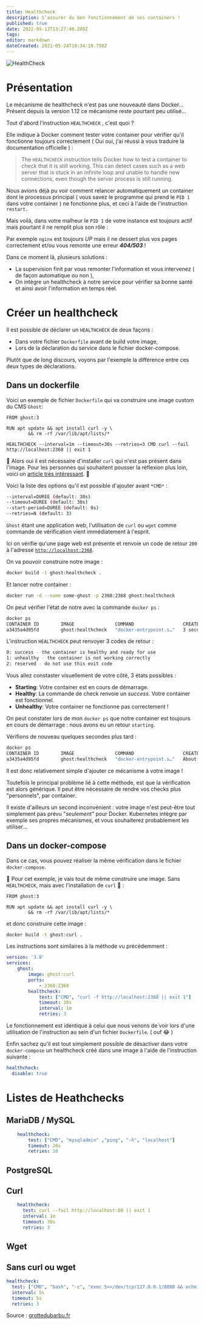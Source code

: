 ```yaml
---
title: Healthcheck
description: S’assurer du bon fonctionnement de ses containers !
published: true
date: 2022-05-13T13:27:40.280Z
tags: 
editor: markdown
dateCreated: 2021-05-24T10:34:19.750Z
---
```


![HealthCheck](https://static1.squarespace.com/static/5e8f3a0561b8203ce00e89de/t/5ef36831fdac3120d5c11a7f/1605732226441/)

# Présentation

Le mécanisme de healthcheck n'est pas une nouveauté dans Docker... Présent depuis la version 1.12 ce mécanisme reste pourtant peu utilisé...

Tout d'abord l'instruction `HEALTHCHECK` , c'est quoi ?

Elle indique à Docker comment tester votre container pour vérifier qu'il fonctionne toujours correctement ( Oui oui, j'ai réussi à vous traduire la documentation officielle ) :

> The `HEALTHCHECK` instruction tells Docker how to test a container to check that it is still working. This can detect cases such as a web server that is stuck in an infinite loop and unable to handle new connections, even though the server process is still running.

Nous avions déjà pu voir comment relancer automatiquement un container dont le processus principal ( vous savez le programme qui prend le `PID 1` dans votre container ) ne fonctionne plus, et ceci à l'aide de l'instruction `restart.`

Mais voilà, dans votre malheur le `PID 1` de votre instance est toujours actif mais pourtant il ne remplit plus son rôle :

Par exemple `nginx` est toujours *UP* mais il ne dessert plus vos pages correctement et/ou vous remonte une erreur ***404/503*** !

  
Dans ce moment là, plusieurs solutions :

-   La supervision finit par vous remonter l'information et vous intervenez ( de façon automatique ou non ),
-   On intègre un healthcheck à notre service pour vérifier sa bonne santé et ainsi avoir l'information en temps réel.

# Créer un healthcheck

Il est possible de déclarer un `HEALTHCHECK` de deux façons :

-   Dans votre fichier `Dockerfile` avant de build votre image,
-   Lors de la déclaration du service dans le fichier docker-compose.

Plutôt que de long discours, voyons par l'exemple la différence entre ces deux types de déclarations.

## Dans un dockerfile

Voici un exemple de fichier `Dockerfile` qui va construire une image custom du CMS `Ghost`:

```Docker
FROM ghost:3

RUN apt update && apt install curl -y \
        && rm -rf /var/lib/apt/lists/*
        
HEALTHCHECK --interval=1m --timeout=30s --retries=3 CMD curl --fail http://localhost:2368 || exit 1
```

🚩 Alors oui il est nécessaire d'installer `curl` qui n'est pas présent dans l'image. Pour les personnes qui souhaitent pousser la réflexion plus loin, voici un [article très intéressant](https://blog.sixeyed.com/docker-healthchecks-why-not-to-use-curl-or-iwr/). 🚩

Voici la liste des options qu'il est possible d'ajouter avant `*CMD*` :

```bash
--interval=DUREE (default: 30s)
--timeout=DUREE (default: 30s)
--start-period=DUREE (default: 0s)
--retries=N (default: 3)
```

`Ghost` étant une application web, l'utilisation de `curl` ou `wget` comme commande de vérification vient immédiatement à l'esprit.

Ici on vérifie qu'une page web est présente et renvoie un code de retour `200` à l'adresse [`http://localhost:2368`](http://localhost:2368/).

On va pouvoir construire notre image :

```bash
docker build -t ghost:healthcheck .
```

Et lancer notre container :

```bash
docker run -d --name some-ghost -p 2368:2368 ghost:healthcheck
```

On peut vérifier l'état de notre avec la commande `docker ps` :

```bash
docker ps
CONTAINER ID        IMAGE               COMMAND                  CREATED             STATUS                           PORTS                    NAMES
a3435a4d95fd        ghost:healthcheck   "docker-entrypoint.s…"   3 seconds ago       Up 1 second (health: starting)   0.0.0.0:2368->2368/tcp   some-ghost
```

L'instruction `HEALTHCHECK` peut renvoyer 3 codes de retour :

```bash
0: success - the container is healthy and ready for use
1: unhealthy - the container is not working correctly
2: reserved - do not use this exit code
```

Vous allez constaster visuellement de votre côté, 3 états possibles :

-   **Starting**: Votre container est en cours de démarrage.
-   **Healthy**: La commande de check renvoie un *success.* Votre container est fonctionnel.
-   **Unhealthy**: Votre container ne fonctionne pas correctement !

On peut constater lors de mon `docker ps` que notre container est toujours en cours de démarrage : nous avons eu un retour `starting`.

Vérifions de nouveau quelques secondes plus tard :

```bash
docker ps
CONTAINER ID        IMAGE               COMMAND                  CREATED              STATUS                        PORTS                    NAMES
a3435a4d95fd        ghost:healthcheck   "docker-entrypoint.s…"   About a minute ago   Up About a minute (healthy)   0.0.0.0:2368->2368/tcp   some-ghost
```

Il est donc relativement simple d'ajouter ce mécanisme à votre image !

Toutefois le principal problème lié à cette méthode, est que la vérification est alors générique. Il peut être nécessaire de rendre vos checks plus "personnels", par container.

Il existe d'ailleurs un second inconvénient : votre image n'est peut-être tout simplement pas prévu "*seulement"* pour Docker. Kubernetes intègre par exemple ses propres mécanismes, et vous souhaiterez probablement les utiliser...

## Dans un docker-compose

Dans ce cas, vous pouvez réaliser la même vérification dans le fichier `docker-compose`.

🚩 Pour cet exemple, je vais tout de même construire une image. Sans `HEALTHCHECK`, mais avec l'installation de `curl` 🚩 :

```Docker
FROM ghost:3

RUN apt update && apt install curl -y \
        && rm -rf /var/lib/apt/lists/*
```

et donc construire cette image :

```bash
docker build -t ghost:curl .
```

Les instructions sont similaires à la méthode vu précédemment :

```yaml
version: '3.8'
services:
    ghost:
        image: ghost:curl
        ports:
            - 2368:2368
        healthcheck:
            test: ["CMD", "curl -f http://localhost:2368 || exit 1"]
            timeout: 30s
            interval: 1m
            retries: 3
```

Le fonctionnement est identique à celui que nous venons de voir lors d'une utilisation de l'instruction au sein d'un fichier `Dockerfile`. ( ouf 😂 )

Enfin sachez qu'il est tout simplement possible de désactiver dans votre `docker-compose` un healthcheck créé dans une image à l'aide de l'instruction suivante :

```yaml
healthcheck:
  disable: true
```

# Listes de Heathchecks

## MariaDB / MySQL
```yaml
    healthcheck:
        test: ["CMD", "mysqladmin" ,"ping", "-h", "localhost"]
        timeout: 20s
        retries: 10
```

## PostgreSQL

## Curl
```yaml
    healthcheck:
      test: curl --fail http://localhost:80 || exit 1
      interval: 1m
      timeout: 30s
      retries: 3
```
## Wget

## Sans curl ou wget
```yaml
healthcheck:
  test: ["CMD", "bash", "-c", "exec 5<>/dev/tcp/127.0.0.1/8080 && echo -e 'GET /healthz HTTP/1.1\n\n' >&5 && cat <&5 | head -n 1 | grep 200"]
  interval: 5s
  timeout: 5s
  retries: 3
```
Source : [grottedubarbu.fr](https://www.grottedubarbu.fr/docker-healthcheck/)